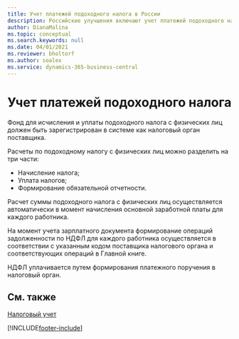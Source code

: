 ```yaml
---
title: Учет платежей подоходного налога в России
description: Российские улучшения включают учет платежей подоходного налога.
author: DianaMalina
ms.topic: conceptual
ms.search.keywords: null
ms.date: 04/01/2021
ms.reviewer: bholtorf
ms.author: soalex
ms.service: dynamics-365-business-central
---
```


# Учет платежей подоходного налога

Фонд для исчисления и уплаты подоходного налога с физических лиц должен быть зарегистрирован в системе как налоговый орган поставщика.

Расчеты по подоходному налогу с физических лиц можно разделить на три части:

- Начисление налога;
- Уплата налогов;
- Формирование обязательной отчетности.

Расчет суммы подоходного налога с физических лиц осуществляется автоматически в момент начисления основной заработной платы для каждого работника.

На момент учета зарплатного документа формирование операций задолженности по НДФЛ для каждого работника осуществляется в соответствии с указанным кодом поставщика налогового органа и соответствующих операций в Главной книге.

НДФЛ уплачивается путем формирования платежного поручения в налоговый орган.

## См. также

[Налоговый учет](Tax-Accounting.md)


[!INCLUDE[footer-include](../../includes/footer-banner.md)]